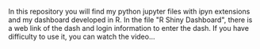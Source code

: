 In this repository you will find my python jupyter files with ipyn extensions and my dashboard developed in R. In the file "R Shiny Dashboard", there is a web link of the dash and login information to enter the dash. If you have difficulty to use it, you can watch the video...
